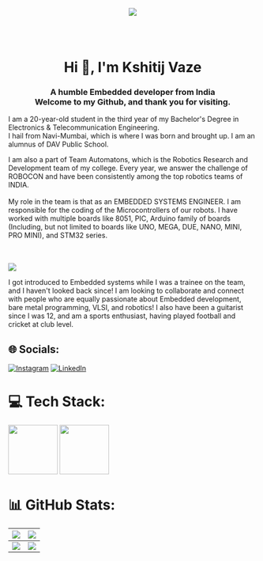 <p align="center">
  <img src="https://user-images.githubusercontent.com/74038190/212750672-2f3f2b50-c84f-4ed8-a60a-849ae69ff9df.gif">
</p>



<br><br>

<h1 align="Center">Hi 👋, I'm Kshitij Vaze </h1>
<h3 align="Center">A humble Embedded developer from India <br> Welcome to my Github, and thank you for visiting. </h3>

<p align="Centre">
  I am a 20-year-old student in the third year of my Bachelor's Degree in Electronics & Telecommunication Engineering.<br>I hail from Navi-Mumbai, which is where I was born and brought up. I am an 
  alumnus of DAV Public School.
</p>

<p align="Centre">
  I am also a part of Team Automatons, which is the Robotics Research and Development team of my college. Every year, we answer the challenge of ROBOCON and have been consistently among the top 
  robotics teams of INDIA.<br><br>My role in the team is that as an EMBEDDED SYSTEMS ENGINEER. I am responsible for the coding of the Microcontrollers of our robots. I have worked with multiple 
  boards like 8051, PIC, Arduino family of boards (Including, but not limited to boards like UNO, MEGA, DUE, NANO, MINI, PRO MINI), and STM32 series.

</p>
<br><br>  

<img src="https://user-images.githubusercontent.com/74038190/221352995-5ac18bdf-1a19-4f99-bbb6-77559b220470.gif" />

<p align="Centre">
  I got introduced to Embedded systems while I was a trainee on the team, and I haven't looked back since! I am looking to collaborate and connect with people who are equally passionate about 
  Embedded development, bare metal programming, VLSI, and robotics! I also have been a guitarist since I was 12, and am a sports enthusiast, having played football and cricket at club level.
</p>


## 🌐 Socials:
[![Instagram](https://img.shields.io/badge/Instagram-%23E4405F.svg?logo=Instagram&logoColor=white)](https://instagram.com/d__by__dx) [![LinkedIn](https://img.shields.io/badge/LinkedIn-%230077B5.svg?logo=linkedin&logoColor=white)](https://linkedin.com/in/https://www.linkedin.com/in/kshitij-vaze-177a16229/) 


# 💻 Tech Stack:

<img src="https://user-images.githubusercontent.com/74038190/238200622-e0d299f2-767c-4c21-bd49-90f2a19f1a78.gif" width = "100"> <img src="https://user-images.githubusercontent.com/74038190/212281775-b468df30-4edc-4bf8-a4ee-f52e1aaddc86.gif" width = "100">

# 📊 GitHub Stats:
</details>

<table>
  <tbody>
    <tr>
      <th>
        <a href="https://github-profile-summary-cards.vercel.app/api/cards/repos-per-language?username=dubistweltmeister05">
          <img src="https://github-profile-summary-cards.vercel.app/api/cards/repos-per-language?username=dubistweltmeister05&theme=dracula"/>
        </a>
      </th>
      <th>
        <a href="https://github-profile-summary-cards.vercel.app/api/cards/most-commit-language?username=dubistweltmeister05">
          <img src="https://github-profile-summary-cards.vercel.app/api/cards/most-commit-language?username=dubistweltmeister05&theme=dracula"/>
        </a>
      </th>
    </tr>
  </tbody>
  <tbody>
    <tr>
      <td>
        <a href="https://github-profile-summary-cards.vercel.app/api/cards/stats?username=dubistweltmeister05">
          <img src="https://github-profile-summary-cards.vercel.app/api/cards/stats?username=dubistweltmeister05&theme=dracula"/>
        </a>
      </td>
      <td>
        <a href="https://github-profile-summary-cards.vercel.app/api/cards/productive-time?username=dubistweltmeister05">
          <img src="https://github-profile-summary-cards.vercel.app/api/cards/productive-time?username=dubistweltmeister05&theme=dracula"/>
        </a>
      </td>
    </tr>
  </tbody>
</table>
<!-- Proudly created with GPRM ( https://gprm.itsvg.in ) -->
